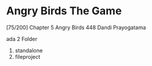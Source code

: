 # Angry Birds The Game
[75/200] Chapter 5 Angry Birds
448
Dandi Prayogatama


ada 2 Folder

1) standalone
2) fileproject
